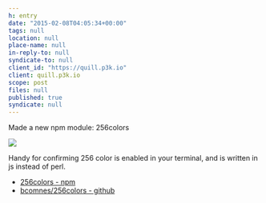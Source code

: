 ```yaml
---
h: entry
date: "2015-02-08T04:05:34+00:00"
tags: null
location: null
place-name: null
in-reply-to: null
syndicate-to: null
client_id: "https://quill.p3k.io"
client: quill.p3k.io
scope: post
files: null
published: true
syndicate: null
---
```

Made a new npm module: 256colors

![](https://cdn.rawgit.com/bcomnes/256colors/master/screenshot.png)

Handy for confirming 256 color is enabled in your terminal, and is written in js instead of perl.

- [256colors - npm](https://www.npmjs.com/package/256colors)
- [bcomnes/256colors - github](https://github.com/bcomnes/256colors)
